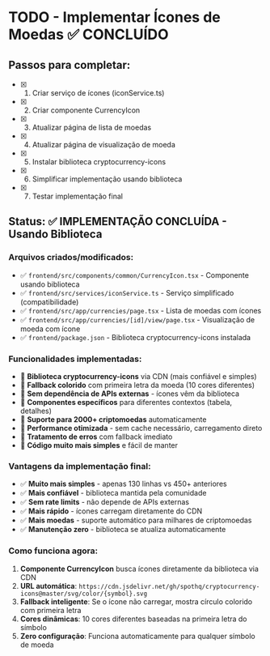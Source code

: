 # TODO - Implementar Ícones de Moedas ✅ CONCLUÍDO

## Passos para completar:

- [x] 1. Criar serviço de ícones (iconService.ts)
- [x] 2. Criar componente CurrencyIcon
- [x] 3. Atualizar página de lista de moedas
- [x] 4. Atualizar página de visualização de moeda
- [x] 5. Instalar biblioteca cryptocurrency-icons
- [x] 6. Simplificar implementação usando biblioteca
- [x] 7. Testar implementação final

## Status: ✅ IMPLEMENTAÇÃO CONCLUÍDA - Usando Biblioteca

### Arquivos criados/modificados:
- ✅ `frontend/src/components/common/CurrencyIcon.tsx` - Componente usando biblioteca
- ✅ `frontend/src/services/iconService.ts` - Serviço simplificado (compatibilidade)
- ✅ `frontend/src/app/currencies/page.tsx` - Lista de moedas com ícones
- ✅ `frontend/src/app/currencies/[id]/view/page.tsx` - Visualização de moeda com ícone
- ✅ `frontend/package.json` - Biblioteca cryptocurrency-icons instalada

### Funcionalidades implementadas:
- 🎯 **Biblioteca cryptocurrency-icons** via CDN (mais confiável e simples)
- 🎯 **Fallback colorido** com primeira letra da moeda (10 cores diferentes)
- 🎯 **Sem dependência de APIs externas** - ícones vêm da biblioteca
- 🎯 **Componentes específicos** para diferentes contextos (tabela, detalhes)
- 🎯 **Suporte para 2000+ criptomoedas** automaticamente
- 🎯 **Performance otimizada** - sem cache necessário, carregamento direto
- 🎯 **Tratamento de erros** com fallback imediato
- 🎯 **Código muito mais simples** e fácil de manter

### Vantagens da implementação final:
- ✅ **Muito mais simples** - apenas 130 linhas vs 450+ anteriores
- ✅ **Mais confiável** - biblioteca mantida pela comunidade
- ✅ **Sem rate limits** - não depende de APIs externas
- ✅ **Mais rápido** - ícones carregam diretamente do CDN
- ✅ **Mais moedas** - suporte automático para milhares de criptomoedas
- ✅ **Manutenção zero** - biblioteca se atualiza automaticamente

### Como funciona agora:
1. **Componente CurrencyIcon** busca ícones diretamente da biblioteca via CDN
2. **URL automática**: `https://cdn.jsdelivr.net/gh/spothq/cryptocurrency-icons@master/svg/color/{symbol}.svg`
3. **Fallback inteligente**: Se o ícone não carregar, mostra círculo colorido com primeira letra
4. **Cores dinâmicas**: 10 cores diferentes baseadas na primeira letra do símbolo
5. **Zero configuração**: Funciona automaticamente para qualquer símbolo de moeda
